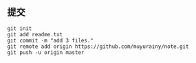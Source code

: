 ## 提交 ##
    git init  
    git add readme.txt  
    git commit -m "add 3 files."  
    git remote add origin https://github.com/muyurainy/note.git  
    git push -u origin master
    